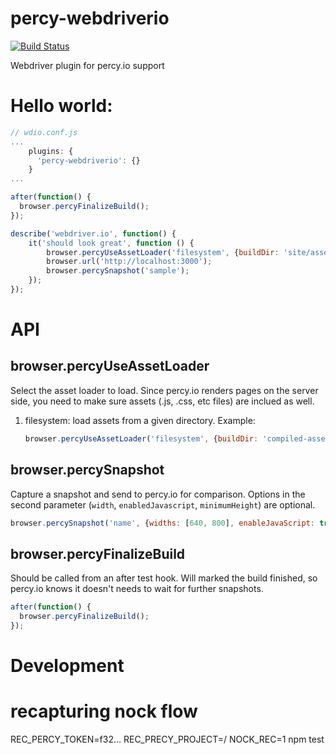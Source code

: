 # percy-webdriverio

[![Build Status](https://travis-ci.org/percy/percy-webdriverio.svg?branch=master)](https://travis-ci.org/percy/percy-webdriverio)

Webdriver plugin for percy.io support

# Hello world:

```js
// wdio.conf.js
...
    plugins: {
      'percy-webdriverio': {}
    }
...    
```

```js
after(function() {
  browser.percyFinalizeBuild();
});

describe('webdriver.io', function() {
    it('should look great', function () {
        browser.percyUseAssetLoader('filesystem', {buildDir: 'site/assets', mountPath:'/assets' });
        browser.url('http://localhost:3000');
        browser.percySnapshot('sample');
    });
});
```

# API

## browser.percyUseAssetLoader

Select the asset loader to load.
Since percy.io renders pages on the server side, you need to make sure assets (.js, .css, etc files) are inclued as well.

1. filesystem:
   load assets from a given directory. Example:

   ```js
   browser.percyUseAssetLoader('filesystem', {buildDir: 'compiled-assets-dir'});
   ```

## browser.percySnapshot

Capture a snapshot and send to percy.io for comparison. Options in the second parameter (`width`, `enabledJavascript`, `minimumHeight`) are optional.

  ```js
  browser.percySnapshot('name', {widths: [640, 800], enableJavaScript: true, minimumHeight: 400})
  ```

## browser.percyFinalizeBuild

Should be called from an after test hook. Will marked the build finished, so percy.io knows it doesn't needs to wait for further snapshots.


  ```js
  after(function() {
    browser.percyFinalizeBuild();
  });
  ```

# Development

# recapturing nock flow

REC_PERCY_TOKEN=f32... REC_PRECY_PROJECT=<org>/<proj> NOCK_REC=1 npm test
